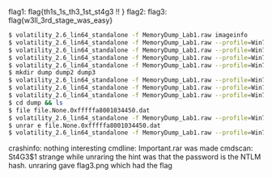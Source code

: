 flag1: flag{th1s_1s_th3_1st_st4g3 !! } 
flag2: 
flag3: flag{w3ll_3rd_stage_was_easy}

```bash
$ volatility_2.6_lin64_standalone -f MemoryDump_Lab1.raw imageinfo
$ volatility_2.6_lin64_standalone -f MemoryDump_Lab1.raw --profile=Win7SP1x64 crashinfo
$ volatility_2.6_lin64_standalone -f MemoryDump_Lab1.raw --profile=Win7SP1x64 cmdline
$ volatility_2.6_lin64_standalone -f MemoryDump_Lab1.raw --profile=Win7SP1x64 cmdscan
$ volatility_2.6_lin64_standalone -f MemoryDump_Lab1.raw --profile=Win7SP1x64 filescan | grep Important
$ mkdir dump dump2 dump3
$ volatility_2.6_lin64_standalone -f MemoryDump_Lab1.raw --profile=Win7SP1x64 dumpfiles -Q 0x000000003fa3ebc0 --dump-dir=dump2
$ volatility_2.6_lin64_standalone -f MemoryDump_Lab1.raw --profile=Win7SP1x64 dumpfiles -Q 0x000000003fac3bc0 --dump-dir=dump
$ volatility_2.6_lin64_standalone -f MemoryDump_Lab1.raw --profile=Win7SP1x64 dumpfiles -Q 0x000000003fb48bc0 --dump-dir=dump3
$ cd dump && ls
$ file file.None.0xfffffa8001034450.dat
$ volatility_2.6_lin64_standalone -f MemoryDump_Lab1.raw --profile=Win7SP1x64 hashdump
$ unrar e file.None.0xfffffa8001034450.dat
$ volatility_2.6_lin64_standalone -f MemoryDump_Lab1.raw --profile=Win7SP1x64 consoles
```
crashinfo: nothing interesting
cmdline: Important.rar was made
cmdscan: St4G3$1 strange
while unraring the hint was that the password is the NTLM hash.
unraring gave flag3.png which had the flag